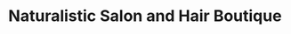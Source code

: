 ---
title: "Naturalistic Salon and Hair Boutique"
url: /mauldin/naturalistic-salon-and-hair-boutique/
shop: hairdresser
---
